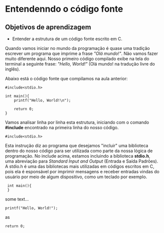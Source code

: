 # Entendenndo o código fonte

## Objetivos de aprendizagem
- Entender a estrutura de um código fonte escrito em C.

Quando vamos iniciar no mundo da programação é quase uma tradição escrever um programa que imprime a frase _"Olá mundo!"_. Não vamos fazer muito diferente aqui.
Nosso primeiro código compilado exibe na tela do terminal a seguinte frase: _"Hello, World!"_ (Olá mundo! na tradução livre do inglês).

Abaixo está o código fonte que compilamos na aula anterior:

    #include<stdio.h>
    
    int main(){
        printf("Hello, World!\n");
        
        return 0;
    }
    
Vamos analisar linha por linha esta estrutura, iniciando com o comando __#include__ encontrado na primeira linha do nosso código.

    #include<stdio.h>
      
Esta instrução diz ao programa que desejamos "incluir" uma biblioteca dentro do nosso código para ser utilizada como parte da nossa lógica de programação.
No include acima, estamos incluindo a biblioteca __stdio.h__, uma abreviação para _Standard Input and Output_ (Entrada e Saída Padrões). A stdio.h é uma das
bibliotecas mais utilizadas em códigos escritos em C, pois ela é esponsável por imprimir mensagens e receber entradas vindas do usuário por meio de algum dispositivo, 
como um teclado por exemplo.


     
     int main(){
     }
     
some text...

    printf("Hello, World!");
    
as

    return 0;
